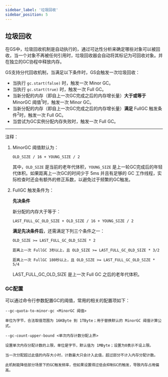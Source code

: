 ```yaml
---
sidebar_label: '垃圾回收'
sidebar_position: 5
---
```


## 垃圾回收

在GS中，垃圾回收机制是自动执行的，通过可达性分析来确定哪些对象可以被回收，当一个对象不再被任何引用时，垃圾回收器会自动将其标记为可回收对象。并在独立的GC协程中释放内存。

GS支持分代回收机制，当满足以下条件时，GS会触发一次垃圾回收：

* 当执行 `gc.start(false)` 时，触发一次 Minor GC。
* 当执行 `gc.start(true)` 时，触发一次 Full GC。
* 当新分配的内存（即自上一次GC完成之后的内存增长量）**大于或等于** MinorGC 阈值<sup>1</sup>时，触发一次 Minor GC。
* 当新分配的内存（即自上一次GC完成之后的内存增长量）**满足** FullGC 触发条件<sup>2</sup>时，触发一次 Full GC。
* 当尝试为GC实例分配内存失败时，触发一次 Full GC。

---
注释：
1. MinorGC 阈值默认为：

    ```
    OLD_SIZE / 16 + YOUNG_SIZE / 2
    ```

    其中，`OLD_SIZE` 是当前的老年代体积，`YOUNG_SIZE` 是上一轮GC完成后的年轻代体积。如果距离上一次GC的时间少于 5ms 并且有足够的 GC 工作线程，实际检查时还会有额外的修正系数，以避免过于频繁的GC触发。

2. FullGC 触发条件为：

    **先决条件**
    
    新分配的内存大于等于：

    ```
    LAST_FULL_GC_OLD_SIZE + OLD_SIZE / 16 + YOUNG_SIZE / 2
    ```

    **满足先决条件后**，还需满足下列三个条件之一：

    ```
    OLD_SIZE >= LAST_FULL_GC_OLD_SIZE * 2
    ```

    ```
    距离上一次 FullGC 3秒以上，且 OLD_SIZE >= LAST_FULL_GC_OLD_SIZE * 3/2
    ```

    ```
    距离上一次 FullGC 180秒以上，且 OLD_SIZE >= LAST_FULL_GC_OLD_SIZE * 5/4
    ```
    
    LAST_FULL_GC_OLD_SIZE 是上一次 Full GC 之后的老年代体积。

### GC配置

可以通过命令行参数配置GC的阈值，常用的相关的配置项如下：

```
--gc-quota-to-minor-gc <MinorGC 阈值>

单位为字节，合法取值范围为 16KByte 到 1TByte；用于替换默认的 MinorGC 阈值计算公式。
```

```
--gc-count-upper-bound <单次内存计数分配上界>

设置单次内存分配计数的上限，单位是字节，默认值为 1MByte；设置为0表示不设上限。

当一次分配超过此值的内存大小时，计数最大只会计入此值，超过部分不计入内存分配计数。

此机制能降低部分场景下的GC触发频率，但如果设置得过低会抑制GC的触发，导致内存占用偏高。
```

